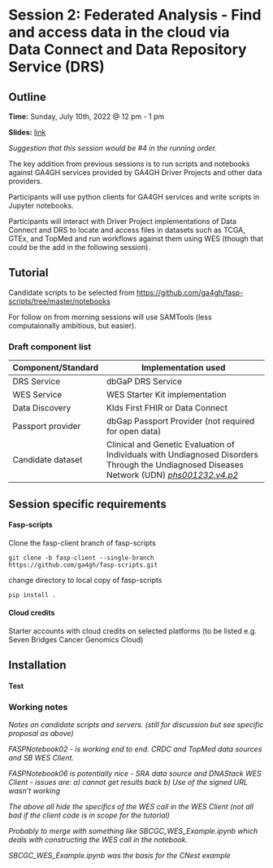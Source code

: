 # Session 2: Federated Analysis - Find and access data in the cloud via Data Connect and Data Repository Service (DRS)

## Outline

**Time:** Sunday, July 10th, 2022 @ 12 pm - 1 pm

**Slides:** [link](https://docs.google.com/presentation/d/1zuw_KVO_TQy91ODBWYmObkc_FTkAK7iy-SETjTY5TkQ)

*Suggestion that this session would be #4 in the running order.*

The key addition from previous sessions is to run scripts and notebooks against GA4GH services provided by GA4GH Driver Projects and other data providers.

Participants will use python clients for GA4GH services and write scripts in Jupyter notebooks.

Participants will interact with Driver Project implementations of Data Connect and DRS to locate and access files in datasets such as TCGA, GTEx, and TopMed and run workflows against them using WES (though that could be the add in the following session).

## Tutorial

Candidate scripts to be selected from https://github.com/ga4gh/fasp-scripts/tree/master/notebooks

For follow on from morning sessions will  use  SAMTools (less computaionally ambitious, but easier).

### Draft component list

| Component/Standard | Implementation used                                          |
| ------------------ | ------------------------------------------------------------ |
| DRS Service        | dbGaP DRS Service                                            |
| WES Service        | WES Starter Kit implementation                               |
| Data Discovery     | KIds First FHIR or Data Connect                              |
| Passport provider  | dbGap Passport Provider (not required for open data)         |
| Candidate dataset  | Clinical and Genetic Evaluation of Individuals with Undiagnosed Disorders Through the Undiagnosed Diseases Network (UDN) [*phs001232.v4.p2*](*phs001232.v4.p2*) |



## Session specific requirements

#### Fasp-scripts

Clone the fasp-client branch of fasp-scripts

`git clone -b fasp-client --single-branch https://github.com/ga4gh/fasp-scripts.git`

change directory to local copy of fasp-scripts

`pip install .`

#### Cloud credits

Starter accounts with cloud credits on selected platforms (to be listed e.g. Seven Bridges Cancer Genomics Cloud)

## Installation





#### Test

### Working notes

*Notes on candidate scripts and servers. (still for discussion but see specific proposal as above)*

*FASPNotebook02  - is working end to end. CRDC and TopMed data sources and SB WES Client.* 

*FASPNotebook06 is potentially nice - SRA data source and DNAStack WES Client - issues are: a) cannot get results back b) Use of the signed URL wasn't working* 

*The above all hide the specifics of the WES call in the WES Client (not all bad if the client code is in scope for the tutorial)*

*Probably to merge with something like SBCGC_WES_Example.ipynb which deals with constructing the WES call in the notebook.*

*SBCGC_WES_Example.ipynb was the basis for the CNest example*

## 
